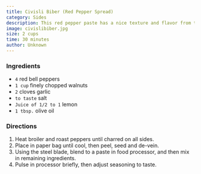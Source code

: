 ```yaml
---
title: Civisli Biber (Red Pepper Spread)
category: Sides
description: This red pepper paste has a nice texture and flavor from the addition of walnuts. Serve it with pita chips, crackers, or as a spread on sandwiches.
image: civislibiber.jpg
size: 2 cups
time: 30 minutes
author: Unknown
---
```


### Ingredients

* `4` red bell peppers
* `1 cup` finely chopped walnuts
* `2` cloves garlic
* `to taste` salt
* `Juice of 1/2 to 1` lemon
* `1 tbsp.` olive oil

### Directions

1. Heat broiler and roast peppers until charred on all sides. 
2. Place in paper bag until cool, then peel, seed and de-vein. 
3. Using the steel blade, blend to a paste in food processor, and then mix in remaining ingredients. 
4. Pulse in processor briefly, then adjust seasoning to taste.